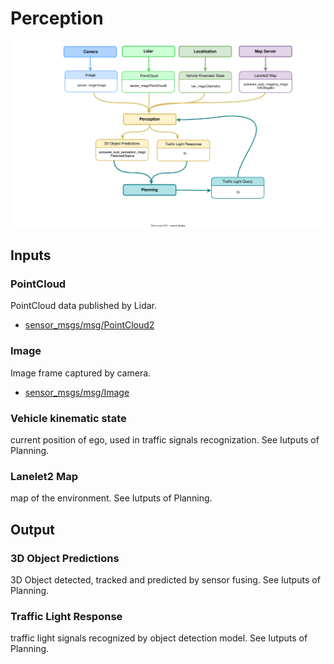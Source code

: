 # Perception

![Node diagram](images/Perception-Bus-ODD-Architecture.drawio.svg)

## Inputs

### PointCloud

PointCloud data published by Lidar. 

- [sensor_msgs/msg/PointCloud2](http://docs.ros.org/en/api/sensor_msgs/html/msg/PointCloud2.html)

### Image

Image frame captured by camera. 

- [sensor_msgs/msg/Image](http://docs.ros.org/en/api/sensor_msgs/html/msg/Image.html)
  
### Vehicle kinematic state

current position of ego, used in traffic signals recognization. See Iutputs of Planning.

### Lanelet2 Map

map of the environment. See Iutputs of Planning.

## Output

### 3D Object Predictions

3D Object detected, tracked and predicted by sensor fusing. See Iutputs of Planning.

### Traffic Light Response

traffic light signals recognized by object detection model. See Iutputs of Planning.


